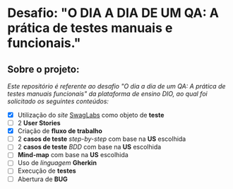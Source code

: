# Desafio: "O DIA A DIA DE UM QA: A prática de testes manuais e funcionais."

## Sobre o projeto:
*Este repositório é referente ao desafio "O dia a dia de um QA: A prática de testes manuais funcionais" da plataforma de ensino DIO, ao qual foi solicitado os seguintes conteúdos:*

- [x] Utilização do *site* [SwagLabs](https://www.saucedemo.com/) como objeto de **teste**
- [ ] 2 **User Stories**
- [X] Criação de **fluxo de trabalho**
- [ ] 2 **casos de teste** *step-by-step* com base na **US** escolhida
- [ ] 2 **casos de teste** *BDD* com base na **US** escolhida
- [ ] **Mind-map** com base na **US** escolhida
- [ ] Uso de *linguagem* **Gherkin**
- [ ] Execução de **testes**
- [ ] Abertura de **BUG**

